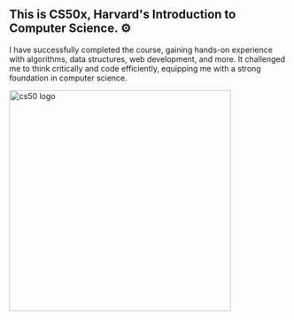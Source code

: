 ## This is CS50x, Harvard's Introduction to Computer Science. ⚙️

I have successfully completed the course, gaining hands-on experience with algorithms, data structures, web development, and more. It challenged me to think critically and code efficiently, equipping me with a strong foundation in computer science.

<image src="https://github.com/user-attachments/assets/606b8a65-0b30-4a60-9aac-c99fc888c618" alt="cs50 logo" width="400" />
